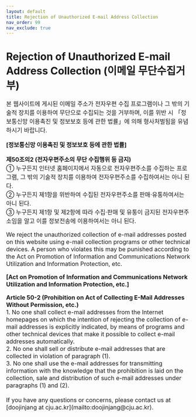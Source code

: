 ```yaml
---
layout: default
title: Rejection of Unauthorized E-mail Address Collection
nav_order: 99
nav_exclude: true
---
```


# Rejection of Unauthorized E-mail Address Collection (이메일 무단수집거부)

<p style="font-size: 16px;">
본 웹사이트에 게시된 이메일 주소가 전자우편 수집 프로그램이나 그 밖의 기술적 장치를 이용하여 무단으로 수집되는 것을 거부하며, 이를 위반 시 「정보통신망 이용촉진 및 정보보호 등에 관한 법률」에 의해 형사처벌됨을 유념하시기 바랍니다.</p>

<p style="font-size: 16px;"><strong>[정보통신망 이용촉진 및 정보보호 등에 관한 법률]</strong></p>

<p style="font-size: 16px;">
<strong>제50조의2 (전자우편주소의 무단 수집행위 등 금지)</strong><br>
① 누구든지 인터넷 홈페이지에서 자동으로 전자우편주소를 수집하는 프로그램, 그 밖의 기술적 장치를 이용하여 전자우편주소를 수집하여서는 아니 된다.<br>
② 누구든지 제1항을 위반하여 수집된 전자우편주소를 판매·유통하여서는 아니 된다.<br>
③ 누구든지 제1항 및 제2항에 따라 수집·판매 및 유통이 금지된 전자우편주소임을 알고 이를 정보전송에 이용하여서는 아니 된다.
</p>

<p style="font-size: 16px;">
We reject the unauthorized collection of e-mail addresses posted on this website using e-mail collection programs or other technical devices. A person who violates this may be punished according to the Act on Promotion of Information and Communications Network Utilization and Information Protection, etc.</p>


<p style="font-size: 16px;"><strong>[Act on Promotion of Information and Communications Network Utilization and Information Protection, etc.]</strong></p>

<p style="font-size: 16px;"><strong>Article 50-2 (Prohibition on Act of Collecting E-Mail Addresses Without Permission, etc.)</strong><br>
1. No one shall collect e-mail addresses from the Internet homepages on which the intention of rejecting the collection of e-mail addresses is explicitly indicated, by means of programs and other technical devices that make it possible to collect e-mail addresses automatically.<br>
2. No one shall sell or distribute e-mail addresses that are collected in violation of paragraph (1).<br>
3. No one shall use the e-mail addresses for transmitting information with the knowledge that the prohibition is laid on the collection, sale and distribution of such e-mail addresses under paragraphs (1) and (2).<br>
<br>
If you have any questions or concerns, please contact us at [doojinjang at cju.ac.kr](mailto:doojinjang@cju.ac.kr).</p>
